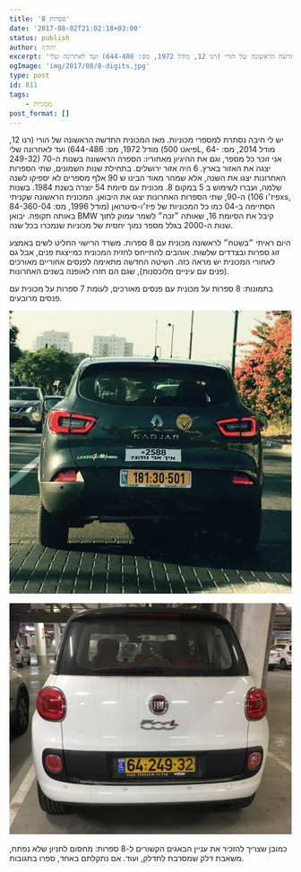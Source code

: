 ```yaml
---
title: '8 ספרות'
date: '2017-08-02T21:02:18+03:00'
status: publish
author: יהודה
excerpt: 'יש לי חיבה נסתרת למספרי מכוניות. מאז המכונית החדשה הראשונה של הורי (רנו 12, מודל 1972, מס: 644-486) ועד לאחרונה שלי (פיאט 500L, מודל 2014, מס: 64-249-32) אני זוכר כל מספר, וגם את ההיגיון מאחוריו: הספרה הראשונה בשנות ה-70 יצגה את האזור בארץ. 6 היה אזור ירושלים.'
ogImage: 'img/2017/08/8-digits.jpg'
type: post
id: 811
tags:
    - מכוניות
post_format: []
---
```

יש לי חיבה נסתרת למספרי מכוניות. מאז המכונית החדשה הראשונה של הורי (רנו 12, מודל 1972, מס: 644-486) ועד לאחרונה שלי (פיאט 500L, מודל 2014, מס: 64-249-32) אני זוכר כל מספר, וגם את ההיגיון מאחוריו: הספרה הראשונה בשנות ה-70 יצגה את האזור בארץ. 6 היה אזור ירושלים. בתחילת שנות השמונים, שתי הספרות האחרונות יצגו את השנה, אלא שמהר מאוד הבינו ש 90 אלף מספרים לא יספיקו לשנה שלמה, ועברו לשימוש ב 5 במקום 8. מכונית עם סיומת 54 יוצרה בשנת 1984. בשנות ה-90, שתי הספרות האחרונות יצגו את היבואן. המכונית הראשונה שקניתי (פיז׳ו 106xs, מודל 1996, מס: 84-360-04) הסתיימה ב-04 כמו כל המכוניות של פיז׳ו-סיטרואן באותה תקופה. יבואן BMW קיבל את הסיומת 16, שאותה ״זכה״ לשמר עמוק לתוך שנות ה-2000 בגלל מספר נמוך יחסית של מכוניות שנמכרו בכל שנה.

היום ראיתי ״בשטח״ לראשונה מכונית עם 8 ספרות. משרד הרישוי החליט לשים באמצע זוג ספרות ובצדדים שלשות. אוהבים להתייחס לחזית המכונית כמייצגת פנים, אבל גם לאחורי המכונית יש מראה כזה. השיטה החדשה מתאימה לפנסים אחוריים מאורכים (פנים עם עיניים מלוכסנות), שגם הם חזרו לאופנה בשנים האחרונות.

בתמונות: 8 ספרות על מכונית עם פנסים מאורכים, לעומת 7 ספרות על מכונית עם פנסים מרובעים.

![לוחית רישוי 8 ספרות](/img/2017/08/8-digits.jpg)

![לוחית רישוי 7 ספרות](/img/2017/08/7-digits.jpg)

כמובן שצריך להזכיר את עניין הבאגים הקשורים ל-8 ספרות: מחסום לחניון שלא נפתח, משאבת דלק שמסרבת לתדלק, ועוד. אם נתקלתם באחד, ספרו בתגובות.
